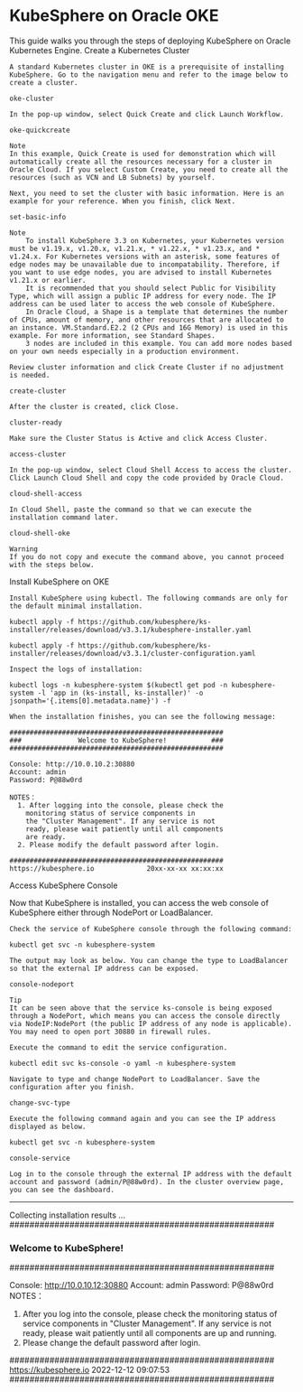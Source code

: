 # KubeSphere on Oracle OKE

This guide walks you through the steps of deploying KubeSphere on Oracle Kubernetes Engine.
Create a Kubernetes Cluster

    A standard Kubernetes cluster in OKE is a prerequisite of installing KubeSphere. Go to the navigation menu and refer to the image below to create a cluster.

    oke-cluster

    In the pop-up window, select Quick Create and click Launch Workflow.

    oke-quickcreate

    Note
    In this example, Quick Create is used for demonstration which will automatically create all the resources necessary for a cluster in Oracle Cloud. If you select Custom Create, you need to create all the resources (such as VCN and LB Subnets) by yourself.

    Next, you need to set the cluster with basic information. Here is an example for your reference. When you finish, click Next.

    set-basic-info

    Note
        To install KubeSphere 3.3 on Kubernetes, your Kubernetes version must be v1.19.x, v1.20.x, v1.21.x, * v1.22.x, * v1.23.x, and * v1.24.x. For Kubernetes versions with an asterisk, some features of edge nodes may be unavailable due to incompatability. Therefore, if you want to use edge nodes, you are advised to install Kubernetes v1.21.x or earlier.
        It is recommended that you should select Public for Visibility Type, which will assign a public IP address for every node. The IP address can be used later to access the web console of KubeSphere.
        In Oracle Cloud, a Shape is a template that determines the number of CPUs, amount of memory, and other resources that are allocated to an instance. VM.Standard.E2.2 (2 CPUs and 16G Memory) is used in this example. For more information, see Standard Shapes.
        3 nodes are included in this example. You can add more nodes based on your own needs especially in a production environment.

    Review cluster information and click Create Cluster if no adjustment is needed.

    create-cluster

    After the cluster is created, click Close.

    cluster-ready

    Make sure the Cluster Status is Active and click Access Cluster.

    access-cluster

    In the pop-up window, select Cloud Shell Access to access the cluster. Click Launch Cloud Shell and copy the code provided by Oracle Cloud.

    cloud-shell-access

    In Cloud Shell, paste the command so that we can execute the installation command later.

    cloud-shell-oke

    Warning
    If you do not copy and execute the command above, you cannot proceed with the steps below.

Install KubeSphere on OKE

    Install KubeSphere using kubectl. The following commands are only for the default minimal installation.

    kubectl apply -f https://github.com/kubesphere/ks-installer/releases/download/v3.3.1/kubesphere-installer.yaml

    kubectl apply -f https://github.com/kubesphere/ks-installer/releases/download/v3.3.1/cluster-configuration.yaml

    Inspect the logs of installation:

    kubectl logs -n kubesphere-system $(kubectl get pod -n kubesphere-system -l 'app in (ks-install, ks-installer)' -o jsonpath='{.items[0].metadata.name}') -f

    When the installation finishes, you can see the following message:

    #####################################################
    ###              Welcome to KubeSphere!           ###
    #####################################################

    Console: http://10.0.10.2:30880
    Account: admin
    Password: P@88w0rd

    NOTES：
      1. After logging into the console, please check the
        monitoring status of service components in
        the "Cluster Management". If any service is not
        ready, please wait patiently until all components 
        are ready.
      2. Please modify the default password after login.

    #####################################################
    https://kubesphere.io             20xx-xx-xx xx:xx:xx

Access KubeSphere Console

Now that KubeSphere is installed, you can access the web console of KubeSphere either through NodePort or LoadBalancer.

    Check the service of KubeSphere console through the following command:

    kubectl get svc -n kubesphere-system

    The output may look as below. You can change the type to LoadBalancer so that the external IP address can be exposed.

    console-nodeport

    Tip
    It can be seen above that the service ks-console is being exposed through a NodePort, which means you can access the console directly via NodeIP:NodePort (the public IP address of any node is applicable). You may need to open port 30880 in firewall rules.

    Execute the command to edit the service configuration.

    kubectl edit svc ks-console -o yaml -n kubesphere-system

    Navigate to type and change NodePort to LoadBalancer. Save the configuration after you finish.

    change-svc-type

    Execute the following command again and you can see the IP address displayed as below.

    kubectl get svc -n kubesphere-system

    console-service

    Log in to the console through the external IP address with the default account and password (admin/P@88w0rd). In the cluster overview page, you can see the dashboard.
**************************************************
Collecting installation results ...
#####################################################
###              Welcome to KubeSphere!           ###
#####################################################

Console: http://10.0.10.12:30880
Account: admin
Password: P@88w0rd
NOTES：
  1. After you log into the console, please check the
     monitoring status of service components in
     "Cluster Management". If any service is not
     ready, please wait patiently until all components 
     are up and running.
  2. Please change the default password after login.

#####################################################
https://kubesphere.io             2022-12-12 09:07:53
#####################################################

